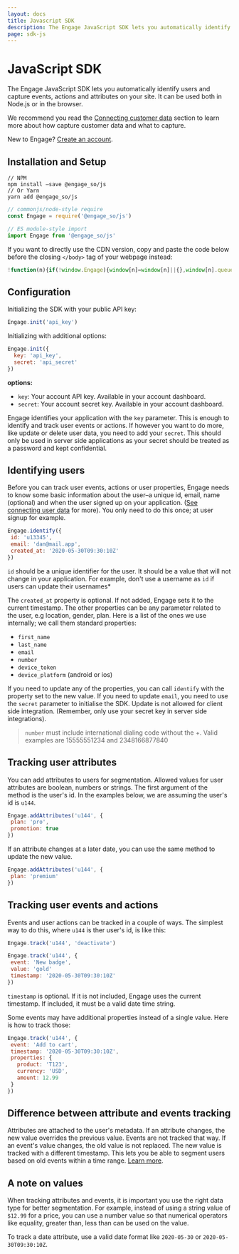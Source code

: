 ```yaml
---
layout: docs
title: Javascript SDK
description: The Engage JavaScript SDK lets you automatically identify users and capture events, actions and attributes on your site. It can be used both in Node.js or in the browser.
page: sdk-js
---
```


# JavaScript SDK

The Engage JavaScript SDK lets you automatically identify users and capture events, actions and attributes on your site. It can be used both in Node.js or in the browser.

We recommend you read the [Connecting customer data](/docs/guides/connecting-user-data) section to learn more about how capture customer data and what to capture.

New to Engage? [Create an account](https://app.engage.so/auth/signup).

## Installation and Setup

```
// NPM
npm install —save @engage_so/js
// Or Yarn
yarn add @engage_so/js
```

```js
// commonjs/node-style require
const Engage = require('@engage_so/js')
```

```js
// ES module-style import
import Engage from '@engage_so/js'
```

If you want to directly use the CDN version, copy and paste the code below before the closing `</body>` tag of your webpage instead:

```js
!function(n){if(!window.Engage){window[n]=window[n]||{},window[n].queue=window[n].queue||[],window.Engage=window.Engage||{};for(var e=["init","identify","addAttribute","track"],i=0;i<e.length;i++)window.Engage[e[i]]=w(e[i]);var d=document.createElement("script");d.src="//d2969mkc0xw38n.cloudfront.net/next/engage.min.js",d.async=!0,document.head.appendChild(d)}function w(e){return function(){window[n].queue.push([e].concat([].slice.call(arguments)))}}}("engage");
```

## Configuration


Initializing the SDK with your public API key:
```js
Engage.init('api_key')
```

Initializing with additional options:
```js
Engage.init({
  key: 'api_key',
  secret: 'api_secret'
})
```

**options:**

- `key`: Your account API key. Available in your account dashboard.
- `secret`: Your account secret key. Available in your account dashboard. 

Engage identifies your application with the `key` parameter. This is enough to identify and track user events or actions. If however you want to do more, like update or delete user data, you need to add your `secret`. This should only be used in server side applications as your secret should be treated as a password and kept confidential.


## Identifying users

Before you can track user events, actions or user properties, Engage needs to know some basic information about the user–a unique id, email, name (optional) and when the user signed up on your application. ([See connecting user data](/docs/guides/connecting-user-data) for more). You only need to do this once; at user signup for example.

```js
Engage.identify({
 id: 'u13345',
 email: 'dan@mail.app',
 created_at: '2020-05-30T09:30:10Z'
})
```

`id` should be a unique identifier for the user. It should be a value that will not change in your application. For example, don't use a username as `id` if users can update their usernames*

The `created_at` property is optional. If not added, Engage sets it to the current timestamp. The other properties can be any parameter related to the user, e.g location, gender, plan. Here is a list of the ones we use internally; we call them standard properties:

- `first_name`
- `last_name`
- `email`
- `number`
- `device_token`
- `device_platform` (android or ios)

If you need to update any of the properties, you can call `identify` with the property set to the new value. If you need to update `email`, you need to use the `secret` parameter to initialise the SDK. Update is not allowed for client side integration. (Remember, only use your secret key in server side integrations).

> `number` must include international dialing code without the +. Valid examples are 15555551234 and 2348166877840

## Tracking user attributes

You can add attributes to users for segmentation. Allowed values for user attributes are boolean, numbers or strings. The first argument of the method is the user's id. In the examples below, we are assuming the user's id is `u144`.

```js
Engage.addAttributes('u144', {
 plan: 'pro',
 promotion: true
})
```

If an attribute changes at a later date, you can use the same method to update the new value.

```js
Engage.addAttributes('u144', {
 plan: 'premium'
})
```

## Tracking user events and actions

Events and user actions can be tracked in a couple of ways. The simplest way to do this, where `u144` is ther user's id, is like this:

```js
Engage.track('u144', 'deactivate')
```

```js
Engage.track('u144', {
 event: 'New badge',
 value: 'gold'
 timestamp: '2020-05-30T09:30:10Z'
})
```

`timestamp` is optional. If it is not included, Engage uses the current timestamp. If included, it must be a valid date time string.

Some events may have additional properties instead of a single value. Here is how to track those:

```js
Engage.track('u144', {
 event: 'Add to cart',
 timestamp: '2020-05-30T09:30:10Z',
 properties: {
   product: 'T123',
   currency: 'USD',
   amount: 12.99
 }
})
```

## Difference between attribute and events tracking

Attributes are attached to the user's metadata. If an attribute changes, the new value overrides the previous value. Events are not tracked that way. If an event's value changes, the old value is not replaced. The new value is tracked with a different timestamp. This lets you be able to segment users based on old events within a time range. [Learn more](/docs/guides/connecting-user-data).

## A note on values

When tracking attributes and events, it is important you use the right data type for better segmentation. For example, instead of using a string value of `$12.99` for a price, you can use a number value so that numerical operators like equality, greater than, less than can be used on the value.

To track a date attribute, use a valid date format like `2020-05-30` or `2020-05-30T09:30:10Z`.


